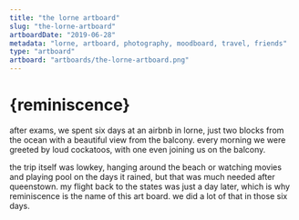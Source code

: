 ```yaml
---
title: "the lorne artboard"
slug: "the-lorne-artboard"
artboardDate: "2019-06-28"
metadata: "lorne, artboard, photography, moodboard, travel, friends"
type: "artboard"
artboard: "artboards/the-lorne-artboard.png"
---
```


# {reminiscence}

after exams, we spent six days at an airbnb in lorne, just two blocks from the ocean with a beautiful view from the balcony. every morning we were greeted by loud cockatoos, with one even joining us on the balcony. 

the trip itself was lowkey, hanging around the beach or watching movies and playing pool on the days it rained, but that was much needed after queenstown. my flight back to the states was just a day later, which is why reminiscence is the name of this art board. we did a lot of that in those six days.
